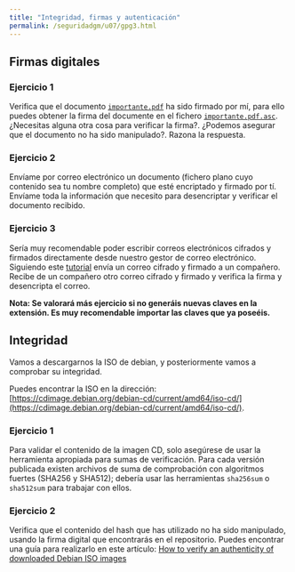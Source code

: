 ```yaml
---
title: "Integridad, firmas y autenticación"
permalink: /seguridadgm/u07/gpg3.html
---
```


## Firmas digitales

### Ejercicio 1

Verifica que el documento [`importante.pdf`](importante.pdf) ha sido firmado por mí, para ello puedes obtener la firma del documente en el fichero [`importante.pdf.asc`](importante.pdf.asc). ¿Necesitas alguna otra cosa para verificar la firma?. ¿Podemos asegurar que el documento no ha sido manipulado?. Razona la respuesta.

### Ejercicio 2

Envíame por correo electrónico un documento (fichero plano cuyo contenido sea tu nombre completo) que esté encriptado y firmado por tí. Envíame toda la información que necesito para desencriptar y verificar el documento recibido.

### Ejercicio 3

Sería muy recomendable poder escribir correos electrónicos cifrados y firmados directamente desde nuestro gestor de correo electrónico. Siguiendo este [tutorial](https://www.redeszone.net/2017/01/21/aprende-usar-cifrado-pgp-gmail-outlook-la-extension-mailvelope-firefox-chrome/) envía un correo cifrado y firmado a un compañero. Recibe de un compañero otro correo cifrado y firmado y verifica la firma y desencripta el correo.

**Nota: Se valorará más ejercicio si no generáis nuevas claves en la extensión. Es muy recomendable importar las claves que ya poseéis.**

## Integridad

Vamos a descargarnos la ISO de debian, y posteriormente vamos a comprobar su integridad.

Puedes encontrar la ISO en la dirección: [https://cdimage.debian.org/debian-cd/current/amd64/iso-cd/](https://cdimage.debian.org/debian-cd/current/amd64/iso-cd/).

### Ejercicio 1

Para validar el contenido de la imagen CD, solo asegúrese de usar la herramienta apropiada para sumas de verificación. Para cada versión publicada existen archivos de suma de comprobación con algoritmos fuertes (SHA256 y SHA512); debería usar las herramientas `sha256sum` o `sha512sum` para trabajar con ellos. 

### Ejercicio 2

Verifica que el contenido del hash que has utilizado no ha sido manipulado, usando la firma digital que encontrarás en el repositorio. Puedes encontrar una guía para realizarlo en este artículo: [How to verify an authenticity of downloaded Debian ISO images ](https://linuxconfig.org/how-to-verify-an-authenticity-of-downloaded-debian-iso-images)